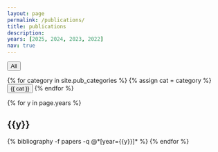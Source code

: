 ```yaml
---
layout: page
permalink: /publications/
title: publications
description:
years: [2025, 2024, 2023, 2022]
nav: true
---
```


<script type="text/javascript">
  // Make a dictionary of categories and their corresponding items
  const venues = {
    "Conference": ["Conference"],
    "Preprints": ["Preprint"],
    "Workshop and Short Papers": ["Journal", "Workshop"],
  };

  // Filter items by category
  function filterItems(category) {
    document.querySelectorAll(".bibliography, .unloaded").forEach((element) => element.classList.remove("unloaded"));

    // Find all format elements in .bibliography > li and hide them if they don't match the category.
    document.querySelectorAll(".bibliography > li").forEach((element) => {
      // Get the value of the element in .row > .abbr > format
      const format = element.querySelector(".row > .abbr > format").textContent;
      if (category !== "All" && !venues[category].includes(format)) {
        element.classList.add("unloaded");
      }
    });

    document.querySelectorAll("h2.year").forEach(function (element) {
      let iterator = element.nextElementSibling; // get next sibling element after h2, which can be h3 or ol
      let hideFirstGroupingElement = true;
      // iterate until next group element (h2), which is already selected by the querySelectorAll(-).forEach(-)
      while (iterator && iterator.tagName !== "H2") {
        if (iterator.tagName === "OL") {
          const ol = iterator;
          const unloadedSiblings = ol.querySelectorAll(":scope > li.unloaded");
          const totalSiblings = ol.querySelectorAll(":scope > li");

          if (unloadedSiblings.length === totalSiblings.length) {
            ol.classList.add("unloaded"); // Add the '.unloaded' class to the OL itself
          } else {
            hideFirstGroupingElement = false; // there is at least some visible entry, don't hide the first grouping element
          }
        }
        iterator = iterator.nextElementSibling;
      }
      // Add unloaded class to first grouping element (e.g. year) if no item left in this group
      if (hideFirstGroupingElement) {
        element.classList.add("unloaded");
      }
    });
  }
</script>

<div>
  <button id="All" class="selector badge" onclick="filterItems('All')">
    All
  </button>

  {% for category in site.pub_categories %}
    {% assign cat = category %}
    <button id="{{ cat }}" class="selector badge" onclick="filterItems(this.id)">
      {{ cat }}
    </button>
  {% endfor %}
</div>

<div class="publications">

{% for y in page.years %}
  <h2 class="year">{{y}}</h2>
  {% bibliography -f papers -q @*[year={{y}}]* %}
{% endfor %}

</div>
